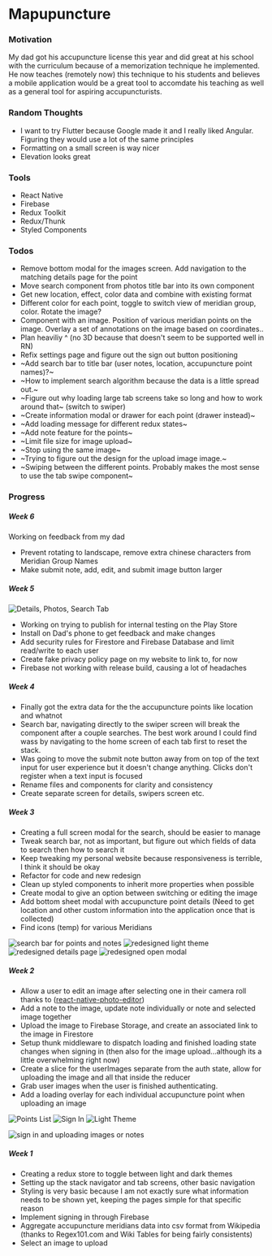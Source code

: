 # Mapupuncture

### Motivation

My dad got his accupuncture license this year and did great at his school with the curriculum because of a memorization technique he implemented. He now teaches (remotely now) this technique to his students and believes a mobile application would be a great tool to accomdate his teaching as well as a general tool for aspiring accupuncturists.

### Random Thoughts

- I want to try Flutter because Google made it and I really liked Angular. Figuring they would use a lot of the same principles
- Formatting on a small screen is way nicer
- Elevation looks great

### Tools

- React Native
- Firebase
- Redux Toolkit
- Redux/Thunk
- Styled Components

### Todos

- Remove bottom modal for the images screen. Add navigation to the matching details page for the point
- Move search component from photos title bar into its own component
- Get new location, effect, color data and combine with existing format
- Different color for each point, toggle to switch view of meridian group, color. Rotate the image?
- Component with an image. Position of various meridian points on the image. Overlay a set of annotations on the image based on coordinates..
- Plan heaviliy ^ (no 3D because that doesn't seem to be supported well in RN)
- Refix settings page and figure out the sign out button positioning
- ~Add search bar to title bar (user notes, location, accupuncture point names)?~
- ~How to implement search algorithm because the data is a little spread out.~
- ~Figure out why loading large tab screens take so long and how to work around that~ (switch to swiper)
- ~Create information modal or drawer for each point (drawer instead)~
- ~Add loading message for different redux states~
- ~Add note feature for the points~
- ~Limit file size for image upload~
- ~Stop using the same image~
- ~Trying to figure out the design for the upload image image.~
- ~Swiping between the different points. Probably makes the most sense to use the tab swipe component~

### Progress

##### Week 6

Working on feedback from my dad

- Prevent rotating to landscape, remove extra chinese characters from Meridian Group Names
- Make submit note, add, edit, and submit image button larger

##### Week 5

![Details, Photos, Search Tab](public/readme/new-tabs-overview.gif)

- Working on trying to publish for internal testing on the Play Store
- Install on Dad's phone to get feedback and make changes
- Add security rules for Firestore and Firebase Database and limit read/write to each user
- Create fake privacy policy page on my website to link to, for now
- Firebase not working with release build, causing a lot of headaches

##### Week 4

- Finally got the extra data for the the accupuncture points like location and whatnot
- Search bar, navigating directly to the swiper screen will break the component after a couple searches. The best work around I could find wass by navigating to the home screen of each tab first to reset the stack.
- Was going to move the submit note button away from on top of the text input for user experience but it doesn't change anything. Clicks don't register when a text input is focused
- Rename files and components for clarity and consistency
- Create separate screen for details, swipers screen etc.

##### Week 3

- Creating a full screen modal for the search, should be easier to manage
- Tweak search bar, not as important, but figure out which fields of data to search then how to search it
- Keep tweaking my personal website because responsiveness is terrible, I think it should be okay
- Refactor for code and new redesign
- Clean up styled components to inherit more properties when possible
- Create modal to give an option between switching or editing the image
- Add bottom sheet modal with accupuncture point details (Need to get location and other custom information into the application once that is collected)
- Find icons (temp) for various Meridians

![search bar for points and notes](public/readme/redesign-basic.gif)
![redesigned light theme](public/readme/light-home-screen.png)
![redesigned details page](public/readme/new-details-page.png)
![redesigned open modal](public/readme/temp-screenshot.png)

##### Week 2

- Allow a user to edit an image after selecting one in their camera roll thanks to ([react-native-photo-editor](https://github.com/prscX/react-native-photo-editor))
- Add a note to the image, update note individually or note and selected image together
- Upload the image to Firebase Storage, and create an associated link to the image in Firestore
- Setup thunk middleware to dispatch loading and finished loading state changes when signing in (then also for the image upload...although its a little overwhelming right now)
- Create a slice for the userImages separate from the auth state, allow for uploading the image and all that inside the reducer
- Grab user images when the user is finished authenticating.
- Add a loading overlay for each individual accupuncture point when uploading an image

![Points List](public/readme/primary_meridians.png)
![Sign In](public/readme/signedin-user.png)
![Light Theme](public/readme/light-theme.png)

![sign in and uploading images or notes](public/readme/signin-uploadimage.gif)

##### Week 1

- Creating a redux store to toggle between light and dark themes
- Setting up the stack navigator and tab screens, other basic navigation
- Styling is very basic because I am not exactly sure what information needs to be shown yet, keeping the pages simple for that specific reason
- Implement signing in through Firebase
- Aggregate accupuncture meridians data into csv format from Wikipedia (thanks to Regex101.com and Wiki Tables for being fairly consistents)
- Select an image to upload
